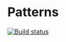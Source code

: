 # Patterns
[![Build status](https://ci.appveyor.com/api/projects/status/i6dwva6icmggvq9d?svg=true)](https://ci.appveyor.com/project/Alex-Kuzin/patterns)
